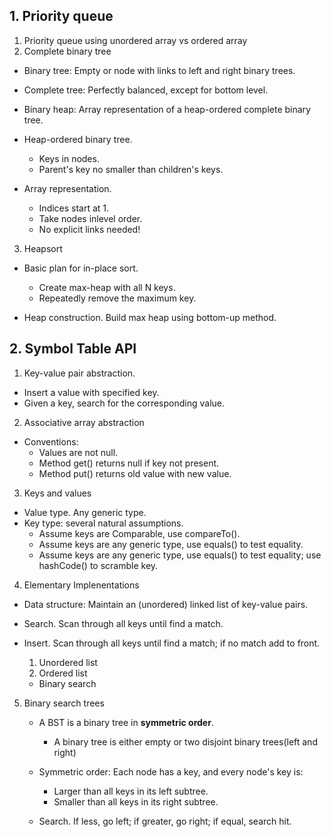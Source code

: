 ## 1. Priority queue

1. Priority queue using unordered array vs ordered array
2. Complete binary tree

- Binary tree: Empty or node with links to left and right binary trees.
- Complete tree: Perfectly balanced, except for bottom level.
- Binary heap: Array representation of a heap-ordered complete binary tree.
- Heap-ordered binary tree.
	+ Keys in nodes.
	+ Parent's key no smaller than children's keys.
	
- Array representation.
	+ Indices start at 1.
	+ Take nodes inlevel order.
	+ No explicit links needed!
	
3. Heapsort

- Basic plan for in-place sort.
	+ Create max-heap with all N keys.
	+ Repeatedly remove the maximum key.
	
- Heap construction. Build max heap using bottom-up method.

## 2. Symbol Table API

1. Key-value pair abstraction.

- Insert a value with specified key.
- Given a key, search for the corresponding value.

2. Associative array abstraction
- Conventions:
	+ Values are not null.
	+ Method get() returns null if key not present.
	+ Method put() returns old value with new value.
	
3. Keys and values

- Value type. Any generic type.
- Key type: several natural assumptions.
	+ Assume keys are Comparable, use compareTo().
	+ Assume keys are any generic type, use equals() to test equality.
	- Assume keys are any generic type, use equals() to test equality; use hashCode() to scramble key.
	
4. Elementary Implenentations

- Data structure: Maintain an (unordered) linked list of key-value pairs.
- Search. Scan through all keys until find a match.
- Insert. Scan through all keys until find a match; if no match add to front.

	1. Unordered list
	2. Ordered list
	
	- Binary search
	
5. Binary search trees
	
	- A BST is a binary tree in **symmetric order**.
		+ A binary tree is either empty or two disjoint binary trees(left and right)
		
	- Symmetric order: Each node has a key, and every node's key is: 
		+ Larger than all keys in its left subtree.
		+ Smaller than all keys in its right subtree.
		

    - Search. If less, go left; if greater, go right; if equal, search hit.
	



